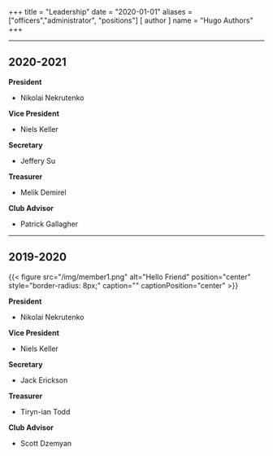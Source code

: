 +++
title = "Leadership"
date = "2020-01-01"
aliases = ["officers","administrator", "positions"]
[ author ]
  name = "Hugo Authors"
+++

---

## 2020-2021
**President**

- Nikolai Nekrutenko

**Vice President**

- Niels Keller

**Secretary**

- Jeffery Su

**Treasurer**

- Melik Demirel

**Club Advisor**

- Patrick Gallagher

---

## 2019-2020

{{< figure src="/img/member1.png" alt="Hello Friend" position="center" style="border-radius: 8px;" caption="" captionPosition="center" >}}

**President**

- Nikolai Nekrutenko

**Vice President**

- Niels Keller

**Secretary**

- Jack Erickson

**Treasurer**

- Tiryn-ian Todd

**Club Advisor**

- Scott Dzemyan
